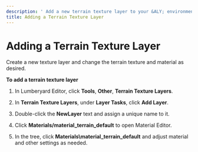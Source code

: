 ```yaml
---
description: ' Add a new terrain texture layer to your &ALY; environment. '
title: Adding a Terrain Texture Layer
---
```

# Adding a Terrain Texture Layer<a name="terrain-texture-layers-add"></a>

Create a new texture layer and change the terrain texture and material as desired\.

**To add a terrain texture layer**

1. In Lumberyard Editor, click **Tools**, **Other**, **Terrain Texture Layers**\.

1. In **Terrain Texture Layers**, under **Layer Tasks**, click **Add Layer**\.

1. Double\-click the **NewLayer** text and assign a unique name to it\.

1. Click **Materials/material\_terrain\_default** to open Material Editor\.

1. In the tree, click **Materials\\material\_terrain\_default** and adjust material and other settings as needed\.